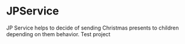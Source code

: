 # JPService
JP Service helps to decide of sending Christmas presents to children depending on them behavior. Test project
